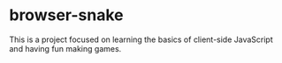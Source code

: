 # browser-snake
This is a project focused on learning the basics of client-side JavaScript and having fun making games.

